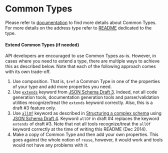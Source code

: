 # Common Types


Please refer to [documentation](../../../api-style-guide.md#common-types) to find more details about Common Types. For more details on the address type refer to [README](README_address.md) dedicated to the type.


#### Extend Common Types (if needed)

API developers are encouraged to use Common Types as-is. However, in cases where you need to extend a type, there are multiple ways to achieve this as described below. Note that each of the following approach comes with its own trade-off.

1. Use composition. That is, `$ref` a Common Type in one of the properties of your type and add more properties you need. 
2. Use [`extends`](http://tools.ietf.org/html/draft-zyp-json-schema-03#section-5.26) keyword from [JSON Schema Draft 3][7]. Indeed, not all code generation tools, documentation generation tools and parser/validation utilities recognize/treat the `extends` keyword correctly. Also, this is a draft #3 feature only. 
3. Use [`allOf`](http://json-schema.org/latest/json-schema-validation.html#anchor82) keyword as described in [Structuring a complex schema](http://spacetelescope.github.io/understanding-json-schema/structuring.html#extending) using [JSON Schema Draft 4][1]. Keyword `allOf` in draft #4 replaces the keyword `extends` of draft #3. Note that not all tools recognize/treat the `allOf` keyword correctly at the time of writing this README (Dec 2014).
4. Make a copy of Common Type and then add your own properties. This goes against the whole notion of `reuse`, however, it would work and tools would not have any problems with it. 
 

[1]: http://json-schema.org/latest/json-schema-core.html "JSON Schema: core definitions and terminology"
[7]: http://tools.ietf.org/html/draft-zyp-json-schema-03 "A JSON Media Type for Describing the Structure and Meaning of JSON Documents"
[11]: schema/json/draft-04/src/main/json/address.json "address.json"
[12]: schema/json/draft-04/src/main/json/address_global.json "address_global.json"
[13]: schema/json/draft-04/src/main/json/address_portable.json "address_portable.json"
[14]: https://github.com/googlei18n/libaddressinput/wiki/AddressValidationMetadata "i18napis"
[15]: https://www.w3.org/TR/html51/sec-forms.html#autofill-field "HTML 5.1 autofill"
[16]: https://www.informatica.com/content/dam/informatica-com/global/amer/us/collateral/other/addressdoctor-cloud-2_user-guide.pdf "Address Doctor"
[17]: https://developers.google.com/maps/documentation/geocoding/intro#Types "Google Maps Geocoding API"
[18]: http://microformats.org/wiki/adr "hcard"

